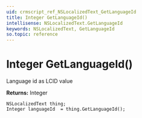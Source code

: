 ```yaml
---
uid: crmscript_ref_NSLocalizedText_GetLanguageId
title: Integer GetLanguageId()
intellisense: NSLocalizedText.GetLanguageId
keywords: NSLocalizedText, GetLanguageId
so.topic: reference
---
```


# Integer GetLanguageId()

Language id as LCID value

**Returns:** Integer

```crmscript
NSLocalizedText thing;
Integer languageId  = thing.GetLanguageId();
```

